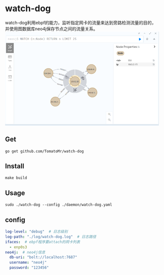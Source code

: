 # watch-dog

watch-dog利用ebpf的能力，监听指定网卡的流量来达到旁路检测流量的目的，并使用图数据库neo4j保存节点之间的流量关系。
![neo4j](./doc/images/neo4j.png)

## Get
```shell
go get github.com/TomatoMr/watch-dog
```

## Install 
```shell
make build
```

## Usage
```shell
sudo ./watch-dog --config ./daemon/watch-dog.yaml
```

## config
```yaml
log-level: "debug"  # 日志级别
log-path: "./log/watch-dog.log"  # 日志路径
ifaces:  # ebpf程序要attach的网卡列表
  - enp0s3
neo4j:  # neo4j信息
  db-uri: "bolt://localhost:7687"
  username: "neo4j"
  password: "123456"
```

